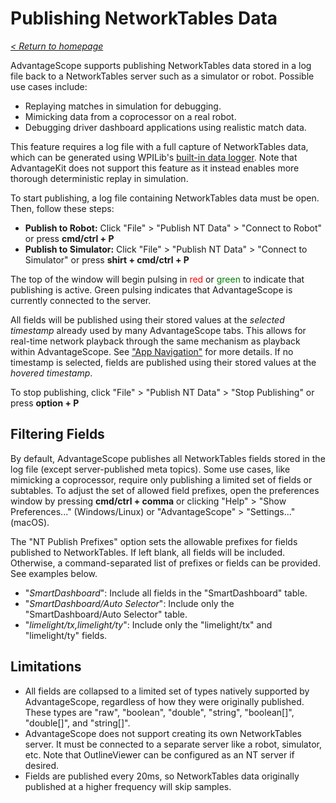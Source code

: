 # Publishing NetworkTables Data

_[< Return to homepage](/docs/INDEX.md)_

AdvantageScope supports publishing NetworkTables data stored in a log file back to a NetworkTables server such as a simulator or robot. Possible use cases include:

- Replaying matches in simulation for debugging.
- Mimicking data from a coprocessor on a real robot.
- Debugging driver dashboard applications using realistic match data.

This feature requires a log file with a full capture of NetworkTables data, which can be generated using WPILib's [built-in data logger](https://docs.wpilib.org/en/stable/docs/software/telemetry/datalog.html). Note that AdvantageKit does not support this feature as it instead enables more thorough deterministic replay in simulation.

To start publishing, a log file containing NetworkTables data must be open. Then, follow these steps:

- **Publish to Robot:** Click "File" > "Publish NT Data" > "Connect to Robot" or press **cmd/ctrl + P**
- **Publish to Simulator:** Click "File" > "Publish NT Data" > "Connect to Simulator" or press **shirt + cmd/ctrl + P**

The top of the window will begin pulsing in <span style="color: red;">red</span> or <span style="color: green;">green</span> to indicate that publishing is active. Green pulsing indicates that AdvantageScope is currently connected to the server.

All fields will be published using their stored values at the _selected timestamp_ already used by many AdvantageScope tabs. This allows for real-time network playback through the same mechanism as playback within AdvantageScope. See ["App Navigation"](/docs/NAVIGATION.md) for more details. If no timestamp is selected, fields are published using their stored values at the _hovered timestamp_.

To stop publishing, click "File" > "Publish NT Data" > "Stop Publishing" or press **option + P**

## Filtering Fields

By default, AdvantageScope publishes all NetworkTables fields stored in the log file (except server-published meta topics). Some use cases, like mimicking a coprocessor, require only publishing a limited set of fields or subtables. To adjust the set of allowed field prefixes, open the preferences window by pressing **cmd/ctrl + comma** or clicking "Help" > "Show Preferences..." (Windows/Linux) or "AdvantageScope" > "Settings..." (macOS).

The "NT Publish Prefixes" option sets the allowable prefixes for fields published to NetworkTables. If left blank, all fields will be included. Otherwise, a command-separated list of prefixes or fields can be provided. See examples below.

- "_SmartDashboard_": Include all fields in the "SmartDashboard" table.
- "_SmartDashboard/Auto Selector_": Include only the "SmartDashboard/Auto Selector" table.
- "_limelight/tx,limelight/ty_": Include only the "limelight/tx" and "limelight/ty" fields.

## Limitations

- All fields are collapsed to a limited set of types natively supported by AdvantageScope, regardless of how they were originally published. These types are "raw", "boolean", "double", "string", "boolean[]", "double[]", and "string[]".
- AdvantageScope does not support creating its own NetworkTables server. It must be connected to a separate server like a robot, simulator, etc. Note that OutlineViewer can be configured as an NT server if desired.
- Fields are published every 20ms, so NetworkTables data originally published at a higher frequency will skip samples.
